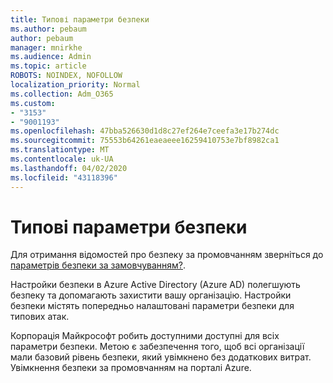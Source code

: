 ```yaml
---
title: Типові параметри безпеки
ms.author: pebaum
author: pebaum
manager: mnirkhe
ms.audience: Admin
ms.topic: article
ROBOTS: NOINDEX, NOFOLLOW
localization_priority: Normal
ms.collection: Adm_O365
ms.custom:
- "3153"
- "9001193"
ms.openlocfilehash: 47bba526630d1d8c27ef264e7ceefa3e17b274dc
ms.sourcegitcommit: 75553b64261eaeaeee16259410753e7bf8982ca1
ms.translationtype: MT
ms.contentlocale: uk-UA
ms.lasthandoff: 04/02/2020
ms.locfileid: "43118396"
---
```

# <a name="security-defaults"></a>Типові параметри безпеки

Для отримання відомостей про безпеку за промовчанням зверніться до [параметрів безпеки за замовчуванням?](https://docs.microsoft.com/azure/active-directory/conditional-access/concept-conditional-access-security-defaults).

Настройки безпеки в Azure Active Directory (Azure AD) полегшують безпеку та допомагають захистити вашу організацію. Настройки безпеки містять попередньо налаштовані параметри безпеки для типових атак.

Корпорація Майкрософт робить доступними доступні для всіх параметри безпеки. Метою є забезпечення того, щоб всі організації мали базовий рівень безпеки, який увімкнено без додаткових витрат. Увімкнення безпеки за промовчанням на порталі Azure.
